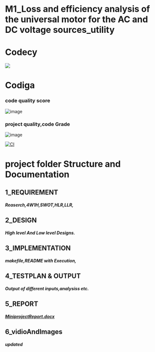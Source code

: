  # M1_Loss and efficiency analysis of the universal motor for the AC and DC voltage sources_utility

# Codecy
<a href="https://www.codacy.com/gh/DarshanAkolavi/M1_Universal-Motor_Utility/dashboard?utm_source=github.com&amp;utm_medium=referral&amp;utm_content=DarshanAkolavi/M1_Universal-Motor_Utility&amp;utm_campaign=Badge_Grade"><img src="https://app.codacy.com/project/badge/Grade/07934671943e4a6fba6c942b56e6afd2"/></a>

# Codiga
### code  quality score
![image](https://user-images.githubusercontent.com/98837660/153539286-2a6c915d-3301-4a95-bac0-8daed01ab77a.png)
###  project quality,code Grade
![image](https://user-images.githubusercontent.com/98837660/153539308-b8839d3d-ddbc-4db8-8032-558d681cd1f9.png)

[![CI](https://github.com/DarshanAkolavi/M1_Universal-Motor_Utility/actions/workflows/main.yml/badge.svg)](https://github.com/DarshanAkolavi/M1_Universal-Motor_Utility/actions/workflows/main.yml)



# project folder Structure and Documentation 
 ## 1_REQUIREMENT
   ##### Reaserch,4W1H,SWOT,HLR,LLR,
 ## 2_DESIGN
   ##### High level And Low level Designs.
 ## 3_IMPLEMENTATION
  ##### makefile,README with Execution,
 ## 4_TESTPLAN & OUTPUT
  ##### Output of different inputs,analysiss etc.
 ## 5_REPORT
  ##### [MiniprojectReport.docx](https://github.com/DarshanAkolavi/M1_Universal-Motor_Utility/files/8047567/MiniprojectReport.docx)
 ## 6_vidioAndImages
  #####  updated

